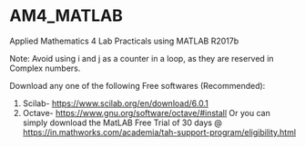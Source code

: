 # AM4_MATLAB
Applied Mathematics 4 Lab Practicals using MATLAB R2017b

 Note: Avoid using i and j as a counter in a loop, as they are reserved in Complex numbers.

Download any one of the following Free softwares (Recommended):
  1. Scilab- https://www.scilab.org/en/download/6.0.1
  2. Octave- https://www.gnu.org/software/octave/#install
Or you can simply download the MatLAB Free Trial of 30 days @ https://in.mathworks.com/academia/tah-support-program/eligibility.html
